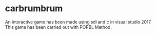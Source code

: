 # carbrumbrum
An interactive game has been made using sdl and c in visual studio 2017. This game has been  carried out with POPBL Method.
